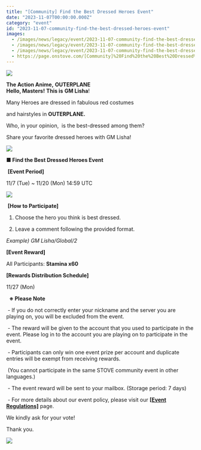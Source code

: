 ```yaml
---
title: "[Community] Find the Best Dressed Heroes Event"
date: "2023-11-07T00:00:00.000Z"
category: "event"
id: "2023-11-07-community-find-the-best-dressed-heroes-event"
images:
  - /images/news/legacy/event/2023-11-07-community-find-the-best-dressed-heroes-event/21ca5197afb74a7195e059ae89e2623c.webp
  - /images/news/legacy/event/2023-11-07-community-find-the-best-dressed-heroes-event/56cd2b6bd67245e1a42d0dc5dd35f267.webp
  - /images/news/legacy/event/2023-11-07-community-find-the-best-dressed-heroes-event/21e3a100545044709e51a8d965555d0b.webp
  - https://page.onstove.com/[Community]%20Find%20the%20Best%20Dressed%20Heroes%20Event_fichiers/%EC%95%84%EC%97%90%EB%A5%B4_1694156343734.png
---
```


![](/images/news/legacy/event/2023-11-07-community-find-the-best-dressed-heroes-event/21ca5197afb74a7195e059ae89e2623c.webp)  

**The Action Anime,** **OUTERPLANE**  
**Hello, Masters!** **This is** **GM Lisha**!

Many Heroes are dressed in fabulous red costumes 

and hairstyles in **OUTERPLANE.**

Who, in your opinion,  is the best-dressed among them?

Share your favorite dressed heroes with GM Lisha! 

![](/images/news/legacy/event/2023-11-07-community-find-the-best-dressed-heroes-event/56cd2b6bd67245e1a42d0dc5dd35f267.webp)  
  

**■ Find the Best Dressed Heroes Event**

 **\[Event Period\]**

11/7 (Tue) ~ 11/20 (Mon) 14:59 UTC

![](/images/news/legacy/event/2023-11-07-community-find-the-best-dressed-heroes-event/21e3a100545044709e51a8d965555d0b.webp)  
  

 **\[How to Participate\]**

1) Choose the hero you think is best dressed.

2) Leave a comment following the provided format. 

*Example) GM Lisha/Global/2*

**\[Event Reward\]**

All Participants: **Stamina x60**

**\[Rewards Distribution Schedule\]**

11/27 (Mon)

  **※ Please Note**

 - If you do not correctly enter your nickname and the server you are playing on, you will be excluded from the event.

 - The reward will be given to the account that you used to participate in the event. Please log in to the account you are playing on to participate in the event.

 - Participants can only win one event prize per account and duplicate entries will be exempt from receiving rewards. 

 (You cannot participate in the same STOVE community event in other languages.)

 - The event reward will be sent to your mailbox. (Storage period: 7 days)

 - For more details about our event policy, please visit our [**\[Event Regulations\]**](https://www.smilegatemegaport.com/terms/index?gameType=MOBILE&termsType=8&langCode=en) page.

We kindly ask for your vote!  

Thank you.

![](https://page.onstove.com/[Community]%20Find%20the%20Best%20Dressed%20Heroes%20Event_fichiers/%EC%95%84%EC%97%90%EB%A5%B4_1694156343734.png)
